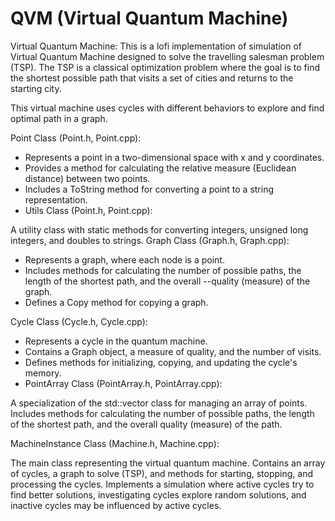# QVM (Virtual Quantum Machine)
Virtual Quantum Machine: This is a lofi implementation of simulation of Virtual Quantum Machine designed to solve the travelling salesman problem (TSP). The TSP is a classical optimization problem where the goal is to find the shortest possible path that visits a set of cities and returns to the starting city.

This virtual machine uses cycles with different behaviors to explore and find optimal path in a graph.

Point Class (Point.h, Point.cpp):

- Represents a point in a two-dimensional space with x and y coordinates.
- Provides a method for calculating the relative measure (Euclidean distance) between two points.
- Includes a ToString method for converting a point to a string representation.
- Utils Class (Point.h, Point.cpp):

A utility class with static methods for converting integers, unsigned long integers, and doubles to strings.
Graph Class (Graph.h, Graph.cpp):

- Represents a graph, where each node is a point.
- Includes methods for calculating the number of possible paths, the length of the shortest path, and the overall --quality (measure) of the graph.
- Defines a Copy method for copying a graph.
  
Cycle Class (Cycle.h, Cycle.cpp):

- Represents a cycle in the quantum machine.
- Contains a Graph object, a measure of quality, and the number of visits.
- Defines methods for initializing, copying, and updating the cycle's memory.
- PointArray Class (PointArray.h, PointArray.cpp):

A specialization of the std::vector class for managing an array of points.
Includes methods for calculating the number of possible paths, the length of the shortest path, and the overall quality (measure) of the path.

MachineInstance Class (Machine.h, Machine.cpp):

The main class representing the virtual quantum machine.
Contains an array of cycles, a graph to solve (TSP), and methods for starting, stopping, and processing the cycles.
Implements a simulation where active cycles try to find better solutions, investigating cycles explore random solutions, and inactive cycles may be influenced by active cycles.
